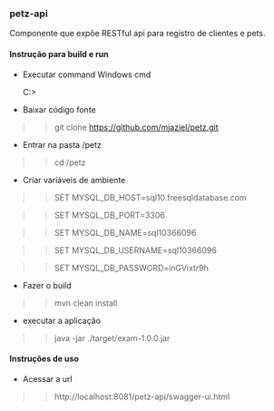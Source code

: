 ### petz-api 

Componente que expõe RESTful api para registro de clientes e pets. 


#### Instrução para build e run

*  Executar command Windows cmd

   C:\>
   
*  Baixar código fonte

>> git clone https://github.com/mjaziel/petz.git

*  Entrar na pasta /petz

>> cd /petz   

*  Criar variáveis de ambiente

>> SET MYSQL_DB_HOST=sql10.freesqldatabase.com

>> SET MYSQL_DB_PORT=3306

>> SET MYSQL_DB_NAME=sql10366096

>> SET MYSQL_DB_USERNAME=sql10366096

>> SET MYSQL_DB_PASSWORD=inGVixtr9h 

*  Fazer o build

>> mvn clean install
   
*  executar a aplicação

>> java -jar   ./target/exam-1.0.0.jar

#### Instruções de uso 

*  Acessar a url

>> http://localhost:8081/petz-api/swagger-ui.html

